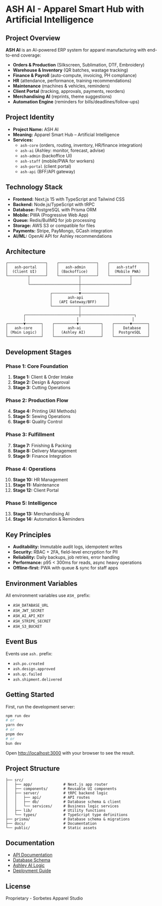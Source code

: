 # ASH AI - Apparel Smart Hub with Artificial Intelligence

## Project Overview

**ASH AI** is an AI-powered ERP system for apparel manufacturing with end-to-end coverage:

- **Orders & Production** (Silkscreen, Sublimation, DTF, Embroidery)
- **Warehouse & Inventory** (QR batches, wastage tracking)
- **Finance & Payroll** (auto-compute, invoicing, PH compliance)
- **HR** (attendance, performance, training recommendations)
- **Maintenance** (machines & vehicles, reminders)
- **Client Portal** (tracking, approvals, payments, reorders)
- **Merchandising AI** (reprints, theme suggestions)
- **Automation Engine** (reminders for bills/deadlines/follow-ups)

## Project Identity

- **Project Name:** ASH AI
- **Meaning:** Apparel Smart Hub – Artificial Intelligence
- **Services:**
  - `ash-core` (orders, routing, inventory, HR/finance integration)
  - `ash-ai` (Ashley: monitor, forecast, advise)
  - `ash-admin` (backoffice UI)
  - `ash-staff` (mobile/PWA for workers)
  - `ash-portal` (client portal)
  - `ash-api` (BFF/API gateway)

## Technology Stack

- **Frontend:** Next.js 15 with TypeScript and Tailwind CSS
- **Backend:** Node.js/TypeScript with tRPC
- **Database:** PostgreSQL with Prisma ORM
- **Mobile:** PWA (Progressive Web App)
- **Queue:** Redis/BullMQ for job processing
- **Storage:** AWS S3 or compatible for files
- **Payments:** Stripe, PayMongo, GCash integration
- **AI/ML:** OpenAI API for Ashley recommendations

## Architecture

```
┌─────────────────┐    ┌─────────────────┐    ┌─────────────────┐
│   ash-portal    │    │   ash-admin     │    │   ash-staff     │
│  (Client UI)    │    │ (Backoffice)    │    │  (Mobile PWA)   │
└─────────┬───────┘    └─────────┬───────┘    └─────────┬───────┘
          │                      │                      │
          └──────────────────────┼──────────────────────┘
                                 │
                    ┌────────────▼────────────┐
                    │       ash-api           │
                    │   (API Gateway/BFF)     │
                    └────────────┬────────────┘
                                 │
        ┌────────────────────────┼────────────────────────┐
        │                       │                        │
┌───────▼───────┐    ┌──────────▼──────────┐    ┌───────▼───────┐
│   ash-core    │    │      ash-ai         │    │    Database   │
│ (Main Logic)  │    │   (Ashley AI)       │    │  PostgreSQL   │
└───────────────┘    └─────────────────────┘    └───────────────┘
```

## Development Stages

### Phase 1: Core Foundation
1. **Stage 1:** Client & Order Intake
2. **Stage 2:** Design & Approval
3. **Stage 3:** Cutting Operations

### Phase 2: Production Flow
4. **Stage 4:** Printing (All Methods)
5. **Stage 5:** Sewing Operations
6. **Stage 6:** Quality Control

### Phase 3: Fulfillment
7. **Stage 7:** Finishing & Packing
8. **Stage 8:** Delivery Management
9. **Stage 9:** Finance Integration

### Phase 4: Operations
10. **Stage 10:** HR Management
11. **Stage 11:** Maintenance
12. **Stage 12:** Client Portal

### Phase 5: Intelligence
13. **Stage 13:** Merchandising AI
14. **Stage 14:** Automation & Reminders

## Key Principles

- **Auditability:** Immutable audit logs, idempotent writes
- **Security:** RBAC + 2FA, field-level encryption for PII
- **Reliability:** Daily backups, job retries, error handling
- **Performance:** p95 < 300ms for reads, async heavy operations
- **Offline-first:** PWA with queue & sync for staff apps

## Environment Variables

All environment variables use `ASH_` prefix:
- `ASH_DATABASE_URL`
- `ASH_JWT_SECRET`
- `ASH_AI_API_KEY`
- `ASH_STRIPE_SECRET`
- `ASH_S3_BUCKET`

## Event Bus

Events use `ash.` prefix:
- `ash.po.created`
- `ash.design.approved`
- `ash.qc.failed`
- `ash.shipment.delivered`

## Getting Started

First, run the development server:

```bash
npm run dev
# or
yarn dev
# or
pnpm dev
# or
bun dev
```

Open [http://localhost:3000](http://localhost:3000) with your browser to see the result.

## Project Structure

```
├── src/
│   ├── app/              # Next.js app router
│   ├── components/       # Reusable UI components
│   ├── server/           # tRPC backend logic
│   │   ├── api/          # API routes
│   │   ├── db/           # Database schema & client
│   │   └── services/     # Business logic services
│   ├── lib/              # Utility functions
│   └── types/            # TypeScript type definitions
├── prisma/               # Database schema & migrations
├── docs/                 # Documentation
└── public/               # Static assets
```

## Documentation

- [API Documentation](docs/api/)
- [Database Schema](docs/database/)
- [Ashley AI Logic](docs/ashley/)
- [Deployment Guide](docs/deployment/)

## License

Proprietary - Sorbetes Apparel Studio
